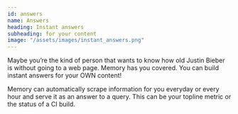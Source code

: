 ```yaml
---
id: answers
name: Answers
heading: Instant answers
subheading: for your content
image: "/assets/images/instant_answers.png"
---
```

Maybe you’re the kind of person that wants to know how old Justin Bieber is without going to a web page. Memory has you covered. You can build instant answers for your OWN content! 

Memory can automatically scrape information for you everyday or every hour and serve it as an answer to a query. This can be your topline metric or the status of a CI build. 